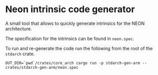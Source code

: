 # Neon intrinsic code generator

A small tool that allows to quickly generate intrinsics for the NEON architecture.

The specification for the intrinsics can be found in `neon.spec`.

To run and re-generate the code run the following from the root of the `stdarch` crate.

```
OUT_DIR=`pwd`/crates/core_arch cargo run -p stdarch-gen-arm -- crates/stdarch-gen-arm/neon.spec
```